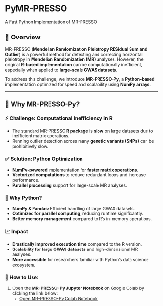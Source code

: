 # PyMR-PRESSO
A Fast Python Implementation of MR-PRESSO
## 📌 Overview  
MR-PRESSO (**Mendelian Randomization Pleiotropy RESidual Sum and Outlier**) is a powerful method for detecting and correcting horizontal pleiotropy in **Mendelian Randomization (MR)** analyses. However, the original **R-based implementation** can be computationally inefficient, especially when applied to **large-scale GWAS datasets**.  

To address this challenge, we introduce **MR-PRESSO-Py**, a **Python-based** implementation optimized for speed and scalability using **NumPy arrays**.  

---

## 🚀 Why MR-PRESSO-Py?  

### ⚡ Challenge: Computational Inefficiency in R  
- The standard MR-PRESSO **R package** is **slow** on large datasets due to inefficient matrix operations.  
- Running outlier detection across many **genetic variants (SNPs)** can be prohibitively slow.  

### ✅ Solution: Python Optimization  
- **NumPy-powered** implementation for **faster matrix operations**.  
- **Vectorized computations** to reduce redundant loops and increase performance.  
- **Parallel processing** support for large-scale MR analyses.  

### 🐍 Why Python?  
- **NumPy & Pandas:** Efficient handling of large GWAS datasets.  
- **Optimized for parallel computing**, reducing runtime significantly.  
- **Better memory management** compared to R’s in-memory operations.  

### 📈 Impact  
- **Drastically improved execution time** compared to the R version.  
- **Scalability for large GWAS datasets** and high-dimensional MR analyses.  
- **More accessible** for researchers familiar with Python’s data science ecosystem.
### 📝 How to Use:

1. Open the **MR-PRESSO-Py Jupyter Notebook** on Google Colab by clicking the link below:
   - [Open MR-PRESSO-Py Colab Notebook](<Insert Link to Colab Notebook>)

